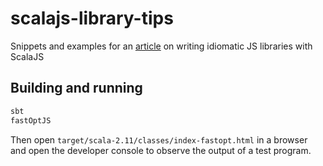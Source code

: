 # scalajs-library-tips
Snippets and examples for an [article](http://pavkin.ru/how-to-make-an-idiomatic-javascript-library-with-scala-js/) on writing idiomatic JS libraries with ScalaJS

## Building and running

```bash
sbt
fastOptJS
```
Then open `target/scala-2.11/classes/index-fastopt.html` in a browser and open the developer console to observe the output of a test program.

